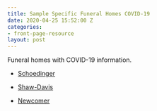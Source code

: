 ```yaml
---
title: Sample Specific Funeral Homes COVID-19
date: 2020-04-25 15:52:00 Z
categories:
- front-page-resource
layout: post
---
```


Funeral homes with COVID-19 information.

* [Schoedinger](https://www.schoedinger.com/resources/facts-about-funerals-and-covid-19)

* [Shaw-Davis](https://www.shaw-davis.com/covid-19-information)

* [Newcomer](https://www.newcomercolumbus.com/Blog/6300)